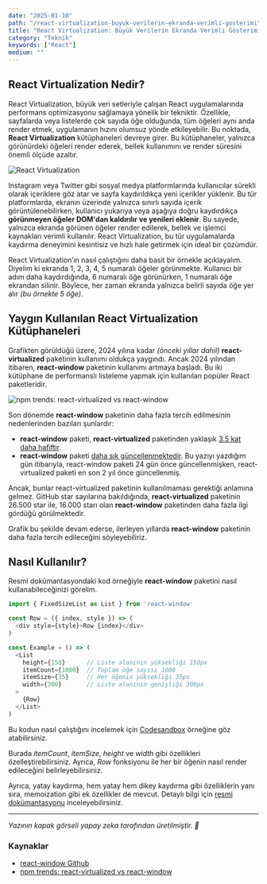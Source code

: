 ```yaml
---
date: "2025-01-10"
path: "/react-virtualization-buyuk-verilerin-ekranda-verimli-gosterimi"
title: "React Virtualization: Büyük Verilerin Ekranda Verimli Gösterimi"
category: "Teknik"
keywords: ["React"]
medium: ""
---
```


## React Virtualization Nedir?

React Virtualization, büyük veri setleriyle çalışan React uygulamalarında performans optimizasyonu sağlamaya yönelik bir tekniktir. Özellikle, sayfalarda veya listelerde çok sayıda öğe olduğunda, tüm öğeleri aynı anda render etmek, uygulamanın hızını olumsuz yönde etkileyebilir. Bu noktada, **React Virtualization** kütüphaneleri devreye girer. Bu kütüphaneler, yalnızca görünürdeki öğeleri render ederek, bellek kullanımını ve render süresini önemli ölçüde azaltır.

![React Virtualization](/img/blog/2025-01-10/virtualization.png)

Instagram veya Twitter gibi sosyal medya platformlarında kullanıcılar sürekli olarak içeriklere göz atar ve sayfa kaydırıldıkça yeni içerikler yüklenir. Bu tür platformlarda, ekranın üzerinde yalnızca sınırlı sayıda içerik görüntülenebilirken, kullanıcı yukarıya veya aşağıya doğru kaydırdıkça **görünmeyen öğeler DOM'dan kaldırılır ve yenileri eklenir**. Bu sayede, yalnızca ekranda görünen öğeler render edilerek, bellek ve işlemci kaynakları verimli kullanılır. React Virtualization, bu tür uygulamalarda kaydırma deneyimini kesintisiz ve hızlı hale getirmek için ideal bir çözümdür.

React Virtualization’ın nasıl çalıştığını daha basit bir örnekle açıklayalım. Diyelim ki ekranda 1, 2, 3, 4, 5 numaralı öğeler görünmekte. Kullanıcı bir adım daha kaydırdığında, 6 numaralı öğe görünürken, 1 numaralı öğe ekrandan silinir. Böylece, her zaman ekranda yalnızca belirli sayıda öğe yer alır *(bu örnekte 5 öğe)*.

## Yaygın Kullanılan React Virtualization Kütüphaneleri

Grafikten görüldüğü üzere, 2024 yılına kadar *(önceki yıllar dahil)* **react-virtualized** paketinin kullanımı oldukça yaygındı. Ancak 2024 yılından itibaren,  **react-window** paketinin kullanımı artmaya başladı. Bu iki kütüphane de performanslı listeleme yapmak için kullanılan popüler React paketleridir.


![npm trends: react-virtualized vs react-window](/img/blog/2025-01-10/npm-trends.png)

Son dönemde **react-window** paketinin daha fazla tercih edilmesinin nedenlerinden bazıları şunlardır:

- **react-window** paketi, **react-virtualized** paketinden yaklaşık <u>3.5 kat daha hafiftir</u>.
- **react-window** paketi <u>daha sık güncellenmektedir</u>. Bu yazıyı yazdığım gün itibarıyla, react-window paketi 24 gün önce güncellenmişken, react-virtualized paketi en son 2 yıl önce güncellenmiş.

Ancak, bunlar react-virtualized paketinin kullanılmaması gerektiği anlamına gelmez. GitHub star sayılarına bakıldığında, **react-virtualized** paketinin 26.500 star ile, 16.000 starı olan **react-window** paketinden daha fazla ilgi gördüğü görülmektedir.

Grafik bu şekilde devam ederse, ilerleyen yıllarda **react-window** paketinin daha fazla tercih edileceğini söyleyebiliriz.

## Nasıl Kullanılır?

Resmi dokümantasyondaki kod örneğiyle **react-window** paketini nasıl kullanabileceğinizi görelim.

```javascript
import { FixedSizeList as List } from 'react-window'

const Row = ({ index, style }) => (
  <div style={style}>Row {index}</div>
)

const Example = () => ( 
  <List
    height={150}      // Liste alanının yüksekliği 150px
    itemCount={1000}  // Toplam öğe sayısı 1000
    itemSize={35}     // Her öğenin yüksekliği 35px
    width={300}       // Liste alanının genişliği 300px
  >
    {Row}
  </List>
)
```

Bu kodun nasıl çalıştığını incelemek için <a href="https://codesandbox.io/p/sandbox/github/bvaughn/react-window/tree/master/website/sandboxes/variable-size-list-vertical" target="_blank" rel="noreferrer noopener">Codesandbox</a> örneğine göz atabilirsiniz.

Burada *itemCount*, *itemSize*, *height* ve *width* gibi özellikleri özelleştirebilirsiniz. Ayrıca, *Row* fonksiyonu ile her bir öğenin nasıl render edileceğini belirleyebilirsiniz.

Ayrıca, yatay kaydırma, hem yatay hem dikey kaydırma gibi özelliklerin yanı sıra, memoization gibi ek özellikler de mevcut. Detaylı bilgi için <a href="https://react-window.now.sh/" target="_blank" rel="noreferrer noopener">resmi dokümantasyonu</a> inceleyebilirsiniz.


***

*Yazının kapak görseli yapay zeka tarafından üretilmiştir. 🤖*

### Kaynaklar

- <a href="https://github.com/bvaughn/react-window" target="_blank" rel="noreferrer noopener">react-window Github</a>
- <a href="https://npmtrends.com/react-virtualized-vs-react-window" target="_blank" rel="noreferrer noopener">npm trends: react-virtualized vs react-window</a>
